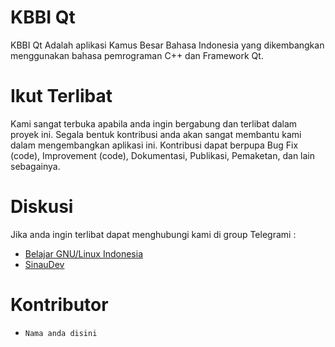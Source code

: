 # KBBI Qt
KBBI Qt Adalah aplikasi Kamus Besar Bahasa Indonesia yang dikembangkan menggunakan bahasa pemrograman C++ dan Framework Qt.

# Ikut Terlibat
Kami sangat terbuka apabila anda ingin bergabung dan terlibat dalam proyek ini. Segala bentuk kontribusi anda akan sangat membantu kami dalam mengembangkan aplikasi ini. 
Kontribusi dapat berpupa Bug Fix (code), Improvement (code), Dokumentasi, Publikasi, Pemaketan, dan lain sebagainya.

# Diskusi
Jika anda ingin terlibat dapat menghubungi kami di group Telegrami :
* [Belajar GNU/Linux Indonesia](http://s.id/BGLI)
* [SinauDev](https://telegram.me/sinaudev)

# Kontributor
* `Nama anda disini`

